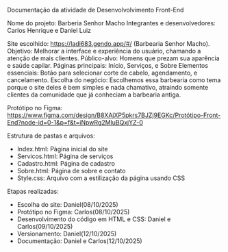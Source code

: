 Documentação da atividade de Desenvolvolvimento Front-End

Nome do projeto: Barberia Senhor Macho
Integrantes e desenvolvedores: Carlos Henrique e Daniel Luiz

Site escolhido: https://ladi683.gendo.app/#/ (Barbearia Senhor Macho).
Objetivo: Melhorar a interface e experiência do usuário, chamando a atenção de mais clientes.
Público-alvo: Homens que prezam sua aparência e saúde capilar.
Páginas principais: Início, Serviços, e Sobre
Elementos essenciais: Botão para selecionar corte de cabelo, agendamento, e cancelamento.
Escolha do negócio: Escolhemos essa barbearia como tema porque o site deles é bem simples e nada chamativo, atraindo somente clientes da comunidade que já conheciam a barbearia antiga.	

Protótipo no Figma: https://www.figma.com/design/B8XAjXP5pkrs7BJZj9EGKc/Protótipo-Front-End?node-id=0-1&p=f&t=iNpwRg2MluBQxjYZ-0

Estrutura de pastas e arquivos: 
- Index.html: Página inicial do site
- Servicos.html: Página de serviços
- Cadastro.html: Página de cadastro
- Sobre.html: Página de sobre e contato
- Style.css: Arquivo com a estilização da página usando CSS

Etapas realizadas: 
- Escolha do site: Daniel(08/10/2025)
- Protótipo no Figma: Carlos(08/10/2025)
- Desenvolvimento do código em HTML e CSS: Daniel e Carlos(09/10/2025)
- Versionamento: Daniel(12/10/2025)
- Documentação: Daniel e Carlos(12/10/2025)




